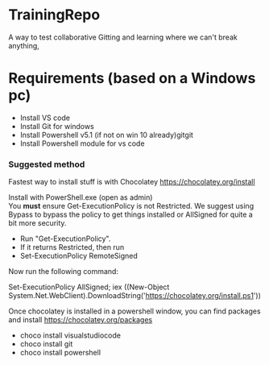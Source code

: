 # TrainingRepo
A way to test collaborative Gitting and learning where we can't break anything,

# Requirements (based on a Windows pc) 


- Install VS code
- Install Git for windows 
- Install Powershell v5.1 (if not on win 10 already)gitgit 
- Install Powershell module for vs code


### Suggested method
Fastest way to install stuff is with Chocolatey
https://chocolatey.org/install


Install with PowerShell.exe (open as admin)  
You **must** ensure Get-ExecutionPolicy is not Restricted. 
We suggest using Bypass to bypass the policy to get things installed or AllSigned for quite a bit more security.

- Run "Get-ExecutionPolicy". 
- If it returns Restricted, then run 
- Set-ExecutionPolicy RemoteSigned

Now run the following command: 

Set-ExecutionPolicy AllSigned; iex ((New-Object System.Net.WebClient).DownloadString('https://chocolatey.org/install.ps1'))

Once chocolatey is installed 
in a powershell window, you can find packages and install
https://chocolatey.org/packages

- choco install visualstudiocode
- choco install git
- choco install powershell
